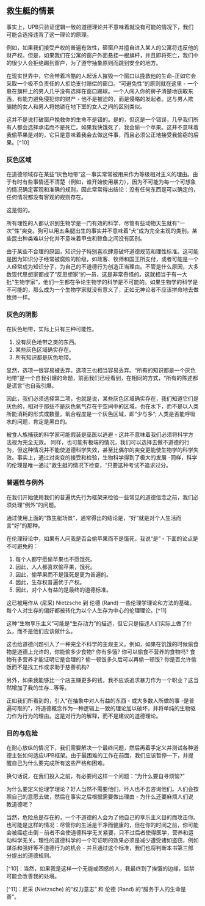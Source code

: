 ## 救生艇的情景

事实上，UPB只验证逻辑一致的道德理论并不意味着就没有可能的情况下，我们可能会选择违背了这一理论的原理。

例如，如果我们接受产权的普遍有效性，砸窗户并擅自进入某人的公寓将违反他的财产权。但是，如果我们在公寓的窗户外面悬挂一根旗杆，并且即将死亡，我们中的很少人会拒绝踢到窗户，为了遵守抽象原则而跳到安全的地方。 

在现实世界中，它会带着冷酷的人起诉人摧毁一个窗口以挽救他的生命–正如它会采取一个极不负责任的人拒绝支付赔偿的窗口。“可避免性”的原则就在这里 - 一个悬在旗杆上的男人几乎没有选择在窗口踢球。一个人闯入你的房子清楚地窃取东西，有能力避免侵犯你的财产 - 他不是被迫的，而是侵略的发起者。这与男人欺骗她的女人和男人将她锁在地下室的女人之间的区别类似。

这并不是说打破窗户挽救你的生命不是错的。是的，但这是一个错误，几乎我们所有人都会选择承诺而不是死亡。如果我快饿死了，我会偷一个苹果。这并不意味着我偷苹果是对的，它只是意味着我会去做这件事，而且必须公正地接受我偷窃的后果。[^10]

### 灰色区域

在道德领域存在某些“灰色地带”这一事实常常被用来作为等级相对主义的理由。由于有时有些事情还不清楚（例如，谁开始使用暴力），因为不可能为每一个可想象的情况确定客观和准确的规则，因此常常得出结论：没有任何东西是可以确定的，任何情况都没有客观的规则存在。

这是假的。

所有理性的人都认识到生物学是一门有效的科学，尽管有些动物天生就有“一次”性”突变。狗可以用五条腿出生的事实并不意味着“犬”成为完全主观的类别。某些昆虫种类难以分化并不意味着甲虫和鲸鱼之间没有区别。

由于某些不合理的原因，知识分子特别喜欢肆意破坏道德规范和理性标准。这可能是因为知识分子经常被腐败的阶级，如政客、牧师和国王所支付，或者可能是一个人经常成为知识分子，为自己的不道德行为创造正当理由。不管是什么原因，大多数现代思想家都成了“反思想家”的一员，这是非常奇怪的。这就相当于有一大批“生物学家”，他们一生都在争论生物学的科学是不可能的。如果生物学的科学是不可能的，那么成为一个生物学家就没有意义了，正如无神论者不应该拼命地去做牧师一样。

### 灰色的阴影

在灰色地带，实际上只有三种可能性。

1. 没有灰色地带之类的东西。
2. 某些灰色区域确实存在。
3. 所有知识都是灰色地带。

显然，选项一很容易被丢弃。选项三也相当容易丢弃。“所有的知识都是一个灰色地带”是一个自我引爆的命题，前面我们已经看到，在相同的方式，“所有的陈述都是谎言”也自我引爆。

因此，我们必须选择第二项，也就是说，某些灰色区域确实存在，我们知道它们是灰色的，相对于那些不是灰色氧气存在于空间中的区域，也在水下，而不是以人类所能消耗的形式或数量。氧合程度是一个灰色区域，即“少与多”; 人类是否能呼吸水的问题，肯定是黑白的。

被食人族捕获的科学家可能假装是巫医以逃避 - 这并不意味着我们必须将科学方法视为完全无效。 
同样，也可能有极端的情况，我们可以选择去做不道德的行为，但这种情况并不能使道德科学失效，甚至比偶尔的突变更能使生物学的科学失效。事实上，通过对突变的接受和检验，生物科学得到了极大的发展 -同样，科学的伦理是唯一通过“救生艇的情况下检查，“只要这种考试不追求过分。

### 普遍性与例外

在我们开始使用我们的普遍优先行为框架来检验一些常见的道德信念之前，我们必须处理“例外”的问题。 

通过使用上面的“救生艇场景”，通常得出的结论是，“好”就是对个人生活而言“好”的那种。

在伦理辩论中，如果有人问我是否会偷苹果而不是饿死，我说“是” - 下面的论点是不可避免的：

1.  每个人都宁愿偷苹果也不愿饿死。
2.  因此，人人都喜欢偷苹果，饿死。
3.  因此，偷苹果而不是饿死是更为普遍的。
4. 因此，生存权普遍优于产权。
5.  因此，对个人有益的是最终的道德标准。


这已被用作从 (尼采) Nietzsche 到 伦德 (Rand) 一些伦理学理论和方法的基础。每个人对生存的偏好都被转化为以个人生存为中心的伦理理论。[^11]

这种“生物享乐主义”可能是“生存动力”的描述，但它只是描述人们实际上做了什么，而不是他们应该做什么。

这也给道德问题引入了一种完全不科学的主观主义。例如，如果在饥饿的时候偷食物是道德上允许的，你能偷多少食物? 你有多饿? 你可以偷食不营养的食物吗? 食物有多营养才能证明它是合理的? 偷一顿饭多久后可以再偷一顿饭? 你是否允许偷饭而不是找工作或求助于慈善机构?

另外，如果我能够比一个店主赚更多的钱，我不应该追求暴力作为一个职业？这当然增加了我的生存…等等。

正如我们所看到的，引入“在抽象中对人有益的东西 - 或大多数人所做的事 -是普遍可取的”，将道德概念作为一种逻辑上一致的理论加以破坏，并将单纯的生物驱力作为行为的理由。这是对行为的解释，而不是建议的道德理论。

### 目的与危险

在耐心放纵的情况下，我们需要解决一个最终问题，然后再着手定义并测试各种道德主张如何适应UPB框架。由于最困难的工作在前面，我们应该暂停一下，并提醒自己为什么要完成所有这些严格和困难。

换句话说，在我们投入之前，有必要问这样一个问题：“为什么要自寻烦恼?”

为什么要定义伦理学理论？好人当然不需要他们，坏人也不去咨询他们。人们会按照自己的意愿去做，然后在事实之后根据需要做出理由 - 为什么还要麻烦人们说教道德呢？

当然，危险总是存在的，一个不道德的人会为了他自己的享乐主义目的而攻击你。也可能是这样的情况：尽管你的生活是干净而健康的，但在你的时间之前，你可能会被癌症击倒 – 前者不会使道德科学无关紧要，只不过后者使得医学，营养和运动科学无关。理性的道德科学的一个可证明的效果必须是减少遭受诸如盗窃，例如谋杀和强奸等不道德行为的机会 - 并且通过这个标准，我们也将判断本书第三部分提出的道德规则。 

[^10]：当然，如果我是这样一个无能或困惑的人，我最终到了挨饿的边缘，监禁可能会改善我的处境。

[^11]：尼采 (Nietzsche) 的“权力意志” 和 伦德 (Rand) 的“服务于人的生命是善”。
